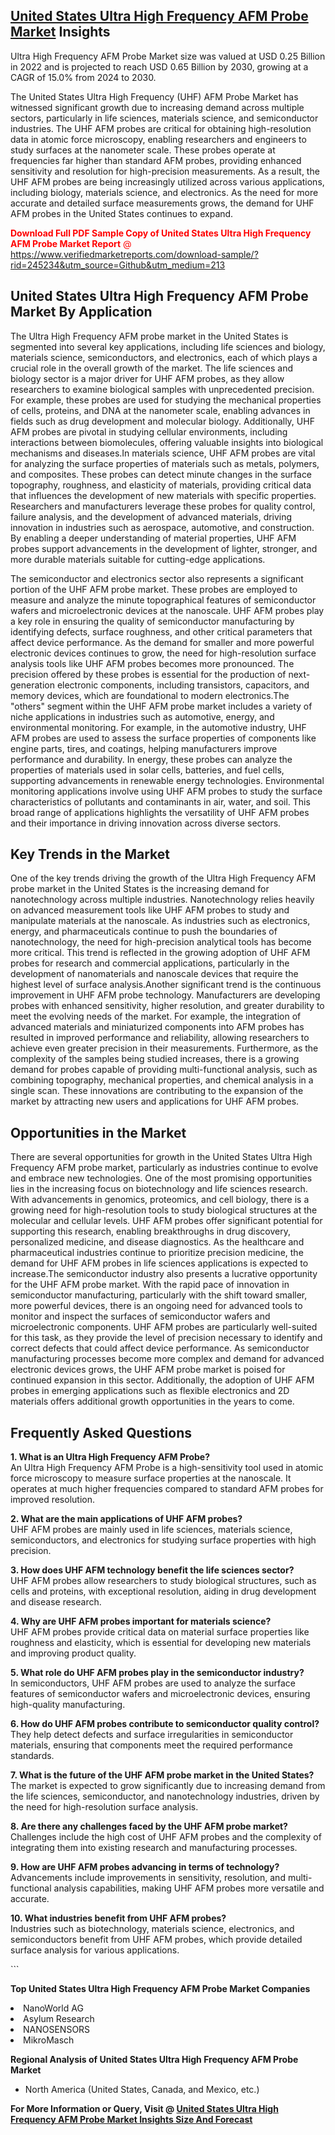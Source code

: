 <h2><a href="https://www.verifiedmarketreports.com/download-sample/?rid=245234&amp;utm_source=Github&amp;utm_medium=213" target="_blank">United States Ultra High Frequency AFM Probe Market</a> Insights</h2><p>Ultra High Frequency AFM Probe Market size was valued at USD 0.25 Billion in 2022 and is projected to reach USD 0.65 Billion by 2030, growing at a CAGR of 15.0% from 2024 to 2030.</p><p><p>The United States Ultra High Frequency (UHF) AFM Probe Market has witnessed significant growth due to increasing demand across multiple sectors, particularly in life sciences, materials science, and semiconductor industries. The UHF AFM probes are critical for obtaining high-resolution data in atomic force microscopy, enabling researchers and engineers to study surfaces at the nanometer scale. These probes operate at frequencies far higher than standard AFM probes, providing enhanced sensitivity and resolution for high-precision measurements. As a result, the UHF AFM probes are being increasingly utilized across various applications, including biology, materials science, and electronics. As the need for more accurate and detailed surface measurements grows, the demand for UHF AFM probes in the United States continues to expand. <p><span class=""><span style="color: #ff0000;"><strong>Download Full PDF Sample Copy of United States Ultra High Frequency AFM Probe Market Report</strong> @ </span><a href="https://www.verifiedmarketreports.com/download-sample/?rid=245234&amp;utm_source=Github&amp;utm_medium=213" target="_blank">https://www.verifiedmarketreports.com/download-sample/?rid=245234&amp;utm_source=Github&amp;utm_medium=213</a></span></p></p><h2>United States Ultra High Frequency AFM Probe Market By Application</h2><p>The Ultra High Frequency AFM probe market in the United States is segmented into several key applications, including life sciences and biology, materials science, semiconductors, and electronics, each of which plays a crucial role in the overall growth of the market. The life sciences and biology sector is a major driver for UHF AFM probes, as they allow researchers to examine biological samples with unprecedented precision. For example, these probes are used for studying the mechanical properties of cells, proteins, and DNA at the nanometer scale, enabling advances in fields such as drug development and molecular biology. Additionally, UHF AFM probes are pivotal in studying cellular environments, including interactions between biomolecules, offering valuable insights into biological mechanisms and diseases.In materials science, UHF AFM probes are vital for analyzing the surface properties of materials such as metals, polymers, and composites. These probes can detect minute changes in the surface topography, roughness, and elasticity of materials, providing critical data that influences the development of new materials with specific properties. Researchers and manufacturers leverage these probes for quality control, failure analysis, and the development of advanced materials, driving innovation in industries such as aerospace, automotive, and construction. By enabling a deeper understanding of material properties, UHF AFM probes support advancements in the development of lighter, stronger, and more durable materials suitable for cutting-edge applications.</p><p>The semiconductor and electronics sector also represents a significant portion of the UHF AFM probe market. These probes are employed to measure and analyze the minute topographical features of semiconductor wafers and microelectronic devices at the nanoscale. UHF AFM probes play a key role in ensuring the quality of semiconductor manufacturing by identifying defects, surface roughness, and other critical parameters that affect device performance. As the demand for smaller and more powerful electronic devices continues to grow, the need for high-resolution surface analysis tools like UHF AFM probes becomes more pronounced. The precision offered by these probes is essential for the production of next-generation electronic components, including transistors, capacitors, and memory devices, which are foundational to modern electronics.The "others" segment within the UHF AFM probe market includes a variety of niche applications in industries such as automotive, energy, and environmental monitoring. For example, in the automotive industry, UHF AFM probes are used to assess the surface properties of components like engine parts, tires, and coatings, helping manufacturers improve performance and durability. In energy, these probes can analyze the properties of materials used in solar cells, batteries, and fuel cells, supporting advancements in renewable energy technologies. Environmental monitoring applications involve using UHF AFM probes to study the surface characteristics of pollutants and contaminants in air, water, and soil. This broad range of applications highlights the versatility of UHF AFM probes and their importance in driving innovation across diverse sectors.</p><h2>Key Trends in the Market</h2><p>One of the key trends driving the growth of the Ultra High Frequency AFM probe market in the United States is the increasing demand for nanotechnology across multiple industries. Nanotechnology relies heavily on advanced measurement tools like UHF AFM probes to study and manipulate materials at the nanoscale. As industries such as electronics, energy, and pharmaceuticals continue to push the boundaries of nanotechnology, the need for high-precision analytical tools has become more critical. This trend is reflected in the growing adoption of UHF AFM probes for research and commercial applications, particularly in the development of nanomaterials and nanoscale devices that require the highest level of surface analysis.Another significant trend is the continuous improvement in UHF AFM probe technology. Manufacturers are developing probes with enhanced sensitivity, higher resolution, and greater durability to meet the evolving needs of the market. For example, the integration of advanced materials and miniaturized components into AFM probes has resulted in improved performance and reliability, allowing researchers to achieve even greater precision in their measurements. Furthermore, as the complexity of the samples being studied increases, there is a growing demand for probes capable of providing multi-functional analysis, such as combining topography, mechanical properties, and chemical analysis in a single scan. These innovations are contributing to the expansion of the market by attracting new users and applications for UHF AFM probes.</p><h2>Opportunities in the Market</h2><p>There are several opportunities for growth in the United States Ultra High Frequency AFM probe market, particularly as industries continue to evolve and embrace new technologies. One of the most promising opportunities lies in the increasing focus on biotechnology and life sciences research. With advancements in genomics, proteomics, and cell biology, there is a growing need for high-resolution tools to study biological structures at the molecular and cellular levels. UHF AFM probes offer significant potential for supporting this research, enabling breakthroughs in drug discovery, personalized medicine, and disease diagnostics. As the healthcare and pharmaceutical industries continue to prioritize precision medicine, the demand for UHF AFM probes in life sciences applications is expected to increase.The semiconductor industry also presents a lucrative opportunity for the UHF AFM probe market. With the rapid pace of innovation in semiconductor manufacturing, particularly with the shift toward smaller, more powerful devices, there is an ongoing need for advanced tools to monitor and inspect the surfaces of semiconductor wafers and microelectronic components. UHF AFM probes are particularly well-suited for this task, as they provide the level of precision necessary to identify and correct defects that could affect device performance. As semiconductor manufacturing processes become more complex and demand for advanced electronic devices grows, the UHF AFM probe market is poised for continued expansion in this sector. Additionally, the adoption of UHF AFM probes in emerging applications such as flexible electronics and 2D materials offers additional growth opportunities in the years to come.</p><h2>Frequently Asked Questions</h2><p><strong>1. What is an Ultra High Frequency AFM Probe?</strong><br>An Ultra High Frequency AFM Probe is a high-sensitivity tool used in atomic force microscopy to measure surface properties at the nanoscale. It operates at much higher frequencies compared to standard AFM probes for improved resolution.</p><p><strong>2. What are the main applications of UHF AFM probes?</strong><br>UHF AFM probes are mainly used in life sciences, materials science, semiconductors, and electronics for studying surface properties with high precision.</p><p><strong>3. How does UHF AFM technology benefit the life sciences sector?</strong><br>UHF AFM probes allow researchers to study biological structures, such as cells and proteins, with exceptional resolution, aiding in drug development and disease research.</p><p><strong>4. Why are UHF AFM probes important for materials science?</strong><br>UHF AFM probes provide critical data on material surface properties like roughness and elasticity, which is essential for developing new materials and improving product quality.</p><p><strong>5. What role do UHF AFM probes play in the semiconductor industry?</strong><br>In semiconductors, UHF AFM probes are used to analyze the surface features of semiconductor wafers and microelectronic devices, ensuring high-quality manufacturing.</p><p><strong>6. How do UHF AFM probes contribute to semiconductor quality control?</strong><br>They help detect defects and surface irregularities in semiconductor materials, ensuring that components meet the required performance standards.</p><p><strong>7. What is the future of the UHF AFM probe market in the United States?</strong><br>The market is expected to grow significantly due to increasing demand from the life sciences, semiconductor, and nanotechnology industries, driven by the need for high-resolution surface analysis.</p><p><strong>8. Are there any challenges faced by the UHF AFM probe market?</strong><br>Challenges include the high cost of UHF AFM probes and the complexity of integrating them into existing research and manufacturing processes.</p><p><strong>9. How are UHF AFM probes advancing in terms of technology?</strong><br>Advancements include improvements in sensitivity, resolution, and multi-functional analysis capabilities, making UHF AFM probes more versatile and accurate.</p><p><strong>10. What industries benefit from UHF AFM probes?</strong><br>Industries such as biotechnology, materials science, electronics, and semiconductors benefit from UHF AFM probes, which provide detailed surface analysis for various applications.</p>```</p><p><strong>Top United States Ultra High Frequency AFM Probe Market Companies</strong></p><div data-test-id=""><p><li>NanoWorld AG</li><li> Asylum Research</li><li> NANOSENSORS</li><li> MikroMasch</li></p><div><strong>Regional Analysis of&nbsp;United States Ultra High Frequency AFM Probe Market</strong></div><ul><li dir="ltr"><p dir="ltr">North America&nbsp;(United States, Canada, and Mexico, etc.)</p></li></ul><p><strong>For More Information or Query, Visit @&nbsp;</strong><strong><a href="https://www.verifiedmarketreports.com/product/ultra-high-frequency-afm-probe-market/?utm_source=Github&amp;utm_medium=213" target="_blank">United States Ultra High Frequency AFM Probe Market Insights Size And Forecast</a></strong></p></div>
